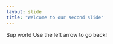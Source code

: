 ```yaml
---
layout: slide
title: "Welcome to our second slide"
---
```

Sup world
Use the left arrow to go back!

